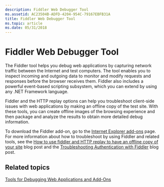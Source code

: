 ```yaml
---
description: Fiddler Web Debugger Tool
ms.assetid: AC23504B-ADFD-4204-954C-79167EBFB31A
title: Fiddler Web Debugger Tool
ms.topic: article
ms.date: 05/31/2018
---
```


# Fiddler Web Debugger Tool

The Fiddler tool helps you debug web applications by capturing network traffic between the Internet and test computers. The tool enables you to inspect incoming and outgoing data to monitor and modify requests and responses before the browser receives them. Fiddler also includes a powerful event-based scripting subsystem, which you can extend by using any .NET Framework language.

Fiddler and the HTTP replay options can help you troubleshoot client-side issues with web applications by making an offline copy of the test site. With these tools, you can create offline images of the browsing experience and then package and analyze the results to obtain more detailed debug information.

To download the Fiddler add-on, go to the [Internet Explorer add-ons](https://www.microsoft.com/iegallery) page. For more information about how to troubleshoot by using Fiddler and related tools, see the [How to use fiddler and HTTP replay to have an offline copy of your site](https://blogs.msdn.com/b/ricardo/archive/2010/06/22/how-to-user-fiddler-and-http-replay-to-have-an-offline-copy-of-your-site.aspx) blog post and the [Troubleshooting Authentication with Fiddler](https://blogs.msdn.com/b/ieinternals/archive/2009/11/22/clipboard-paste-bug-in-windows-7-password-prompt.aspx) blog post.

## Related topics

<dl> <dt>

[Tools for Debugging Web Applications and Add-Ons](tools-for-debugging-web-applications-and-add-ons.md)
</dt> </dl>

 

 



